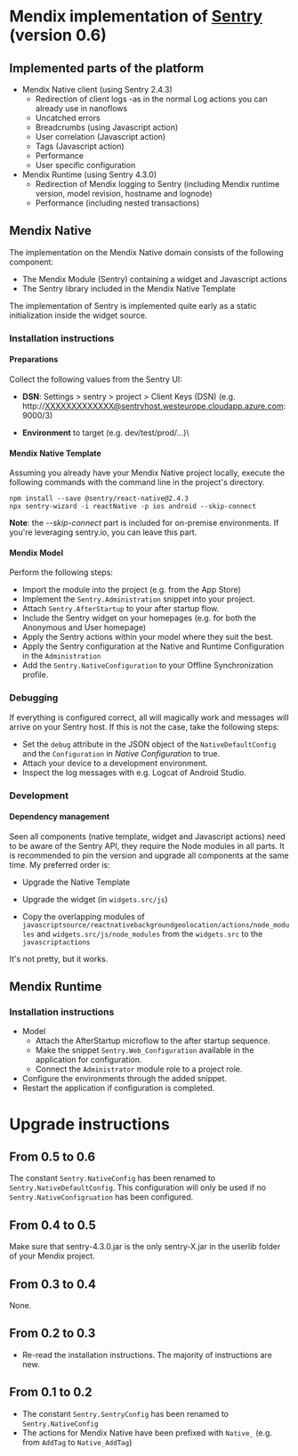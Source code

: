 # Mendix implementation of [Sentry](https://sentry.io) (version 0.6)

## Implemented parts of the platform

 - Mendix Native client (using Sentry 2.4.3)
     - Redirection of client logs -as in the normal Log actions you can already use in nanoflows
     - Uncatched errors
     - Breadcrumbs (using Javascript action)
     - User correlation (Javascript action)
     - Tags (Javascript action) 
	 - Performance
	 - User specific configuration
- Mendix Runtime (using Sentry 4.3.0)
     - Redirection of Mendix logging to Sentry (including Mendix runtime version, model revision, hostname and lognode)
     - Performance (including nested transactions)

## Mendix Native

The implementation on the Mendix Native domain consists of the following component:
 - The Mendix Module (Sentry) containing a widget and Javascript actions
 - The Sentry library included in the Mendix Native Template

The implementation of Sentry is implemented quite early as a static initialization inside the widget source.

### Installation instructions

#### Preparations

Collect the following values from the Sentry UI:

 - **DSN**: Settings > sentry > project > Client Keys (DSN) (e.g. http://XXXXXXXXXXXXX@sentryhost.westeurope.cloudapp.azure.com:9000/3)

 - **Environment** to target (e.g. dev/test/prod/...)\

#### Mendix Native Template
Assuming you already have your Mendix Native project locally, execute the following commands with the command line in the project's directory.

```
npm install --save @sentry/react-native@2.4.3
npx sentry-wizard -i reactNative -p ios android --skip-connect
```

**Note**: the *--skip-connect* part is included for on-premise environments. If you're leveraging sentry.io, you can leave this part.

#### Mendix Model
Perform the following steps:
- Import the module into the project (e.g. from the App Store)
- Implement the `Sentry.Administration` snippet into your project.
- Attach `Sentry.AfterStartup` to your after startup flow.
- Include the Sentry widget on your homepages (e.g. for both the Anonymous and User homepage)
- Apply the Sentry actions within your model where they suit the best.
- Apply the Sentry configuration at the Native and Runtime Configuration in the `Administration`
- Add the `Sentry.NativeConfiguration` to your Offline Synchronization profile.

### Debugging

If everything is configured correct, all will magically work and messages will arrive on your Sentry host. If this is not the case, take the following steps:
- Set the `debug` attribute in the JSON object of the `NativeDefaultConfig` and the `Configuration` in  *Native Configuration* to true.
- Attach your device to a development environment.
- Inspect the log messages with e.g. Logcat of Android Studio.


### Development
#### Dependency management
Seen all components (native template, widget and Javascript actions) need to be aware of the Sentry API, they require the Node modules in all parts. It is recommended to pin the version and upgrade all components at the same time. My preferred order is:
- Upgrade the Native Template

- Upgrade the widget (in `widgets.src/js`)

- Copy the overlapping modules of `javascriptsource/reactnativebackgroundgeolocation/actions/node_modules` and `widgets.src/js/node_modules` from the `widgets.src` to the `javascriptactions`

It's not pretty, but it works.



## Mendix Runtime

### Installation instructions

- Model
  - Attach the AfterStartup microflow to the after startup sequence.
  - Make the snippet `Sentry.Web_Configuration` available in the application for configuration.
  - Connect the `Administrator` module role to a project role.
- Configure the environments through the added snippet.
- Restart the application if configuration is completed.



# Upgrade instructions

## From 0.5 to 0.6

The constant `Sentry.NativeConfig` has been renamed to `Sentry.NativeDefaultConfig`. This configuration will only be used if no `Sentry.NativeConfigruation` has been configured.

## From 0.4 to 0.5

Make sure that sentry-4.3.0.jar is the only sentry-X.jar in the userlib folder of your Mendix project.

## From 0.3 to 0.4

None.

## From 0.2 to 0.3

- Re-read the installation instructions. The majority of instructions are new.

## From 0.1 to 0.2

- The constant `Sentry.SentryConfig` has been renamed to `Sentry.NativeConfig`
- The actions for Mendix Native have been prefixed with `Native_` (e.g. from `AddTag` to `Native_AddTag`)



